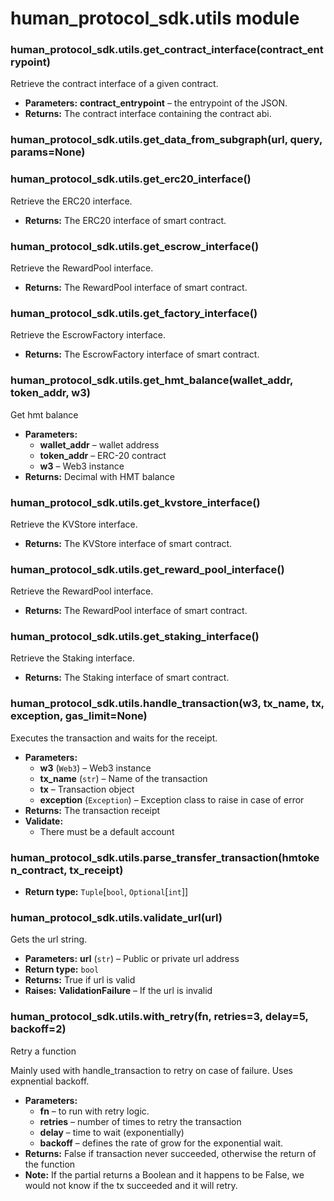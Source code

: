 # human_protocol_sdk.utils module

### human_protocol_sdk.utils.get_contract_interface(contract_entrypoint)

Retrieve the contract interface of a given contract.

* **Parameters:**
  **contract_entrypoint** – the entrypoint of the JSON.
* **Returns:**
  The contract interface containing the contract abi.

### human_protocol_sdk.utils.get_data_from_subgraph(url, query, params=None)

### human_protocol_sdk.utils.get_erc20_interface()

Retrieve the ERC20 interface.

* **Returns:**
  The ERC20 interface of smart contract.

### human_protocol_sdk.utils.get_escrow_interface()

Retrieve the RewardPool interface.

* **Returns:**
  The RewardPool interface of smart contract.

### human_protocol_sdk.utils.get_factory_interface()

Retrieve the EscrowFactory interface.

* **Returns:**
  The EscrowFactory interface of smart contract.

### human_protocol_sdk.utils.get_hmt_balance(wallet_addr, token_addr, w3)

Get hmt balance

* **Parameters:**
  * **wallet_addr** – wallet address
  * **token_addr** – ERC-20 contract
  * **w3** – Web3 instance
* **Returns:**
  Decimal with HMT balance

### human_protocol_sdk.utils.get_kvstore_interface()

Retrieve the KVStore interface.

* **Returns:**
  The KVStore interface of smart contract.

### human_protocol_sdk.utils.get_reward_pool_interface()

Retrieve the RewardPool interface.

* **Returns:**
  The RewardPool interface of smart contract.

### human_protocol_sdk.utils.get_staking_interface()

Retrieve the Staking interface.

* **Returns:**
  The Staking interface of smart contract.

### human_protocol_sdk.utils.handle_transaction(w3, tx_name, tx, exception, gas_limit=None)

Executes the transaction and waits for the receipt.

* **Parameters:**
  * **w3** (`Web3`) – Web3 instance
  * **tx_name** (`str`) – Name of the transaction
  * **tx** – Transaction object
  * **exception** (`Exception`) – Exception class to raise in case of error
* **Returns:**
  The transaction receipt
* **Validate:**
  - There must be a default account

### human_protocol_sdk.utils.parse_transfer_transaction(hmtoken_contract, tx_receipt)

* **Return type:**
  `Tuple`[`bool`, `Optional`[`int`]]

### human_protocol_sdk.utils.validate_url(url)

Gets the url string.

* **Parameters:**
  **url** (`str`) – Public or private url address
* **Return type:**
  `bool`
* **Returns:**
  True if url is valid
* **Raises:**
  **ValidationFailure** – If the url is invalid

### human_protocol_sdk.utils.with_retry(fn, retries=3, delay=5, backoff=2)

Retry a function

Mainly used with handle_transaction to retry on case of failure.
Uses expnential backoff.

* **Parameters:**
  * **fn** – <Partial> to run with retry logic.
  * **retries** – number of times to retry the transaction
  * **delay** – time to wait (exponentially)
  * **backoff** – defines the rate of grow for the exponential wait.
* **Returns:**
  False if transaction never succeeded,
  otherwise the return of the function
* **Note:**
  If the partial returns a Boolean and it happens to be False,
  we would not know if the tx succeeded and it will retry.

